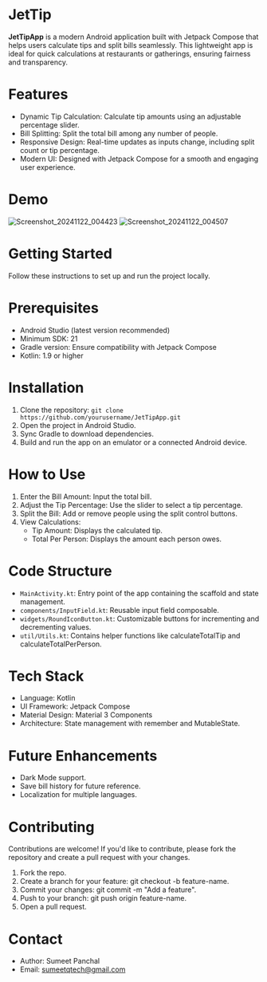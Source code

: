# JetTip
**JetTipApp** is a modern Android application built with Jetpack Compose that helps users calculate tips and split bills seamlessly. This lightweight app is ideal for quick calculations at restaurants or gatherings, ensuring fairness and transparency.

# Features
- Dynamic Tip Calculation: Calculate tip amounts using an adjustable percentage slider.
- Bill Splitting: Split the total bill among any number of people.
- Responsive Design: Real-time updates as inputs change, including split count or tip percentage.
- Modern UI: Designed with Jetpack Compose for a smooth and engaging user experience.

# Demo
![Screenshot_20241122_004423](https://github.com/user-attachments/assets/a86985dd-2707-4cab-acc4-990c6ca941a0)
![Screenshot_20241122_004507](https://github.com/user-attachments/assets/ae46823e-941f-4edb-a8f2-cb4695816f74)

# Getting Started
Follow these instructions to set up and run the project locally.

# Prerequisites
- Android Studio (latest version recommended)
- Minimum SDK: 21
- Gradle version: Ensure compatibility with Jetpack Compose
- Kotlin: 1.9 or higher

# Installation
1. Clone the repository:
      ```git clone https://github.com/yourusername/JetTipApp.git```
2. Open the project in Android Studio.
3. Sync Gradle to download dependencies.
4. Build and run the app on an emulator or a connected Android device.

# How to Use
1. Enter the Bill Amount: Input the total bill.
2. Adjust the Tip Percentage: Use the slider to select a tip percentage.
3. Split the Bill: Add or remove people using the split control buttons.
4. View Calculations:
      - Tip Amount: Displays the calculated tip.
      - Total Per Person: Displays the amount each person owes.

# Code Structure
- `MainActivity.kt`: Entry point of the app containing the scaffold and state management.
- `components/InputField.kt`: Reusable input field composable.
- `widgets/RoundIconButton.kt`: Customizable buttons for incrementing and decrementing values.
- `util/Utils.kt`: Contains helper functions like calculateTotalTip and calculateTotalPerPerson.

# Tech Stack
- Language: Kotlin
- UI Framework: Jetpack Compose
- Material Design: Material 3 Components
- Architecture: State management with remember and MutableState.

# Future Enhancements
- Dark Mode support.
- Save bill history for future reference.
- Localization for multiple languages.

# Contributing
Contributions are welcome! If you'd like to contribute, please fork the repository and create a pull request with your changes.
1. Fork the repo.
2. Create a branch for your feature: git checkout -b feature-name.
3. Commit your changes: git commit -m "Add a feature".
4. Push to your branch: git push origin feature-name.
5. Open a pull request.

# Contact
- Author: Sumeet Panchal
- Email: sumeetqtech@gmail.com
  

